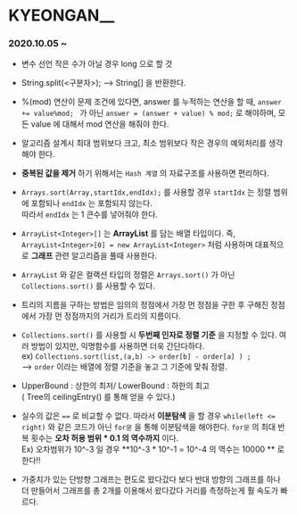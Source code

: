 # KYEONGAN__
### 2020.10.05 ~   
 - 변수 선언 작은 수가 아닐 경우 long 으로 할 것 
 - String.split(<구분자>); --> String[] 을 반환한다.
 - %(mod) 연산이 문제 조건에 있다면, answer 를 누적하는 연산을 할 때, ```answer += value%mod; ``` 가 아닌 ``` answer = (answer + value) % mod; ``` 로 해야하며, 모든 value 에 대해서 mod 연산을 해줘야 한다.
 - 알고리즘 설계시 최대 범위보다 크고, 최소 범위보다 작은 경우의 예외처리를 생각해야 한다.
 - **중복된 값을 제거** 하기 위해서는 ```Hash 계열``` 의 자료구조를 사용하면 편리하다.
 - ```Arrays.sort(Array,startIdx,endIdx);``` 를 사용할 경우 ```startIdx``` 는 정렬 범위에 포함되나 ```endIdx``` 는 포함되지 않는다.  
 	따라서 ```endIdx``` 는 1 큰수를 넣어줘야 한다.
 - ```ArrayList<Integer>[]``` 는 **ArrayList<Integer>** 를 담는 배열 타입이다. 즉, ```ArrayList<Integer>[0] = new ArrayList<Integer>``` 처럼 사용하며 대표적으로 **그래프** 관련 알고리즘을 풀때 사용한다.
 - ```ArrayList``` 와 같은 컬랙션 타입의 정렬은 ```Arrays.sort()``` 가 아닌 ```Collections.sort()``` 를 사용할 수 있다. 
 - 트리의 지름을 구하는 방법은 임의의 정점에서 가장 먼 정점을 구한 후 구해진 정점에서 가장 먼 정점까지의 거리가 트리의 지름이다.
 - ```Collections.sort()``` 를 사용할 시 **두번째 인자로 정렬 기준** 을 지정할 수 있다. 여러 방법이 있지만, 익명함수를 사용하면 더욱 간단다하다.  
ex) ```Collections.sort(list,(a,b) -> order[b] - order[a] ) ;```  
--> ```order``` 이라는 배열에 정렬 기준을 놓고 그 기준에 맞춰 정렬.
- UpperBound : 상한의 최저/ LowerBound : 하한의 최고  
	( Tree의 ceilingEntry() 를 통해 얻을 수 있다.)

- 실수의 값은 ```==``` 로 비교할 수 없다. 따라서 **이분탐색** 을 할 경우 ```while(left <= right)``` 와 같은 코드가 아닌 ```for문``` 을 통해 이분탐색을 해야한다. ```for문``` 의 최대 반복 횟수는 **오차 허용 범위 * 0.1 의 역수까지** 이다.  
Ex) 오차범위가 10^-3 일 경우 **10^-3 * 10^-1 = 10^-4 의 역수는 10000 ** 로 한다!!
- 가중치가 있는 단방향 그래프는 편도로 왔다갔다 보다 반대 방향의 그래프를 하나 더 만들어서 그래프를 총 2개를 이용해서  왔다갔다 거리를 측정하는게 훨 속도가 빠르다.  

